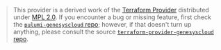 > This provider is a derived work of the [Terraform Provider](https://github.com/terraform-providers/terraform-provider-genesyscloud)
> distributed under [MPL 2.0](https://www.mozilla.org/en-US/MPL/2.0/). If you encounter a bug or missing feature,
> first check the [`pulumi-genesyscloud` repo](/issues); however, if that doesn't turn up anything,
> please consult the source [`terraform-provider-genesyscloud` repo](https://github.com/terraform-providers/terraform-provider-genesyscloud/issues).
